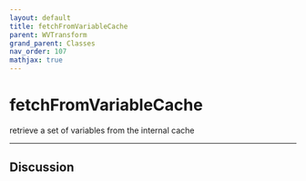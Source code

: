 ```yaml
---
layout: default
title: fetchFromVariableCache
parent: WVTransform
grand_parent: Classes
nav_order: 107
mathjax: true
---
```


#  fetchFromVariableCache

retrieve a set of variables from the internal cache


---

## Discussion

  
